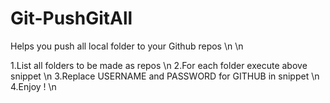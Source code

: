 # Git-PushGitAll

Helps you push all local folder to your Github repos \n \n

1.List all folders to be made as repos \n
2.For each folder execute above snippet \n
3.Replace USERNAME and PASSWORD for GITHUB in snippet \n
4.Enjoy ! \n

